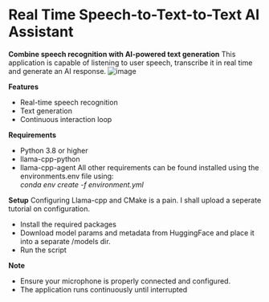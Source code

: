 # Real Time Speech-to-Text-to-Text AI Assistant

**Combine speech recognition with AI-powered text generation**
This application is capable of listening to user speech, transcribe it in real time and generate an AI response. 
![image](https://github.com/user-attachments/assets/99d83bca-05cc-4a35-b9ce-3597d8d59eee)

**Features**
- Real-time speech recognition
- Text generation
- Continuous interaction loop

**Requirements**
- Python 3.8 or higher
- llama-cpp-python
- llama-cpp-agent
All other requirements can be found installed using the environments.env file using: <br>
*conda env create -f environment.yml*

**Setup**
Configuring Llama-cpp and CMake is a pain. I shall upload a seperate tutorial on configuration.
- Install the required packages
-  Download model params and metadata from HuggingFace and place it into a separate /models dir. 
-  Run the script

**Note**
- Ensure your microphone is properly connected and configured.
- The application runs continuously until interrupted
